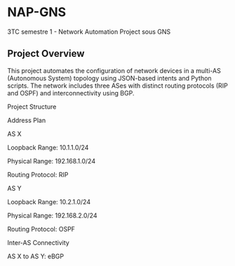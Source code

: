 # NAP-GNS
3TC semestre 1 - Network Automation Project sous GNS

## Project Overview

This project automates the configuration of network devices in a multi-AS (Autonomous System) topology using JSON-based intents and Python scripts. The network includes three ASes with distinct routing protocols (RIP and OSPF) and interconnectivity using BGP.

Project Structure

Address Plan

AS X

Loopback Range: 10.1.1.0/24

Physical Range: 192.168.1.0/24

Routing Protocol: RIP

AS Y

Loopback Range: 10.2.1.0/24

Physical Range: 192.168.2.0/24

Routing Protocol: OSPF

Inter-AS Connectivity

AS X to AS Y: eBGP
